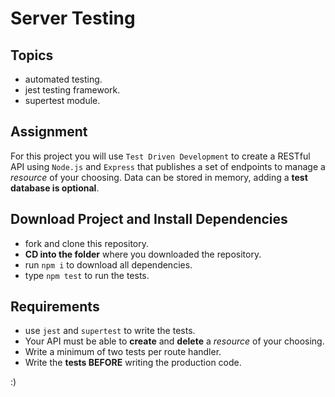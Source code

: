 # Server Testing

## Topics

- automated testing.
- jest testing framework.
- supertest module.

## Assignment

For this project you will use `Test Driven Development` to create a RESTful API using `Node.js` and `Express` that publishes a set of endpoints to manage a _resource_ of your choosing. Data can be stored in memory, adding a **test database is optional**.

## Download Project and Install Dependencies

- fork and clone this repository.
- **CD into the folder** where you downloaded the repository.
- run `npm i` to download all dependencies.
- type `npm test` to run the tests.

## Requirements

- use `jest` and `supertest` to write the tests.
- Your API must be able to **create** and **delete** a _resource_ of your choosing.
- Write a minimum of two tests per route handler.
- Write the **tests BEFORE** writing the production code.

:)